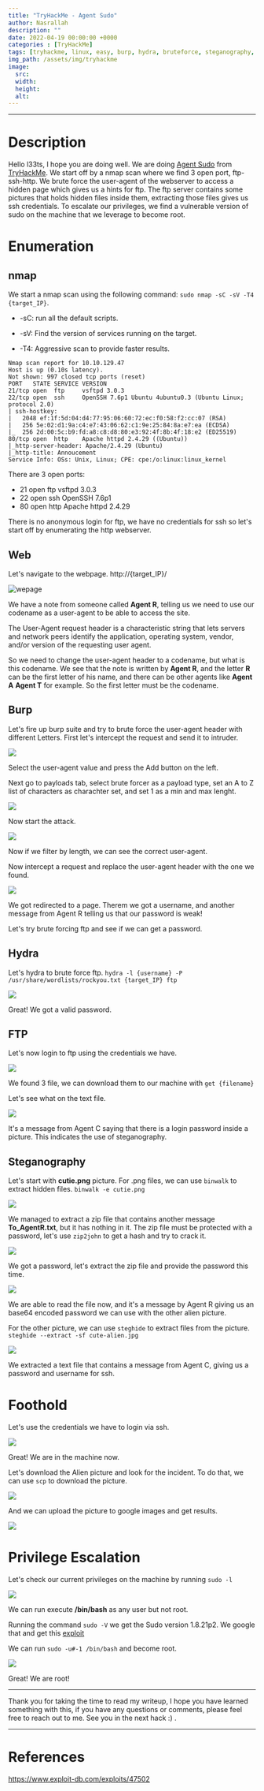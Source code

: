 ```yaml
---
title: "TryHackMe - Agent Sudo"
author: Nasrallah
description: ""
date: 2022-04-19 00:00:00 +0000
categories : [TryHackMe]
tags: [tryhackme, linux, easy, burp, hydra, bruteforce, steganography, cracking, john]
img_path: /assets/img/tryhackme
image:
  src:
  width:
  height:
  alt:
---
```


<div align="center"> <script src="https://tryhackme.com/badge/367641"></script> </div>

---


# **Description**

Hello l33ts, I hope you are doing well. We are doing [Agent Sudo](https://tryhackme.com/room/agentsudoctf) from [TryHackMe](https://tryhackme.com). We start off by a nmap scan where we find 3 open port, ftp-ssh-http. We brute force the user-agent of the webserver to access a hidden page which gives us a hints for ftp. The ftp server contains some pictures that holds hidden files inside them, extracting those files gives us ssh credentials. To escalate our privileges, we find a vulnerable version of sudo on the machine that we leverage to become root.

# **Enumeration**
## nmap

We start a nmap scan using the following command: `sudo nmap -sC -sV -T4 {target_IP}`.

- -sC: run all the default scripts.

- -sV: Find the version of services running on the target.

- -T4: Aggressive scan to provide faster results.

```Terminal
Nmap scan report for 10.10.129.47
Host is up (0.10s latency).
Not shown: 997 closed tcp ports (reset)
PORT   STATE SERVICE VERSION
21/tcp open  ftp     vsftpd 3.0.3
22/tcp open  ssh     OpenSSH 7.6p1 Ubuntu 4ubuntu0.3 (Ubuntu Linux; protocol 2.0)
| ssh-hostkey: 
|   2048 ef:1f:5d:04:d4:77:95:06:60:72:ec:f0:58:f2:cc:07 (RSA)
|   256 5e:02:d1:9a:c4:e7:43:06:62:c1:9e:25:84:8a:e7:ea (ECDSA)
|_  256 2d:00:5c:b9:fd:a8:c8:d8:80:e3:92:4f:8b:4f:18:e2 (ED25519)
80/tcp open  http    Apache httpd 2.4.29 ((Ubuntu))
|_http-server-header: Apache/2.4.29 (Ubuntu)
|_http-title: Annoucement
Service Info: OSs: Unix, Linux; CPE: cpe:/o:linux:linux_kernel
```

There are 3 open ports:
 - 21 open  ftp  vsftpd 3.0.3
 - 22 open  ssh  OpenSSH 7.6p1
 - 80 open  http Apache httpd 2.4.29

There is no anonymous login for ftp, we have no credentials for ssh so let's start off by enumerating the http webserver.

## Web

Let's navigate to the webpage. http://{target_IP}/

![wepage](/assets/img/tryhackme/agentsudo/1.png)

We have a note from someone called **Agent R**, telling us we need to use our codename as a user-agent to be able to access the site.

The User-Agent request header is a characteristic string that lets servers and network peers identify the application, operating system, vendor, and/or version of the requesting user agent.

So we need to change the user-agent header to a codename, but what is this codename. We see that the note is written by **Agent R**, and the letter **R** can be the first letter of his name, and there can be other agents like **Agent A** **Agent T** for example. So the first letter must be the codename.

## Burp

Let's fire up burp suite and try to brute force the user-agent header with different Letters. First let's intercept the request and send it to intruder.

![](/assets/img/tryhackme/agentsudo/2.png)

Select the user-agent value and press the Add button on the left.

Next go to payloads tab, select brute forcer as a payload type, set an A to Z list of characters as charachter set, and set 1 as a min and max lenght.

![](/assets/img/tryhackme/agentsudo/3.png)

Now start the attack.

![](/assets/img/tryhackme/agentsudo/4.png)

Now if we filter by length, we can see the correct user-agent.

Now intercept a request and replace the user-agent header with the one we found.

![](/assets/img/tryhackme/agentsudo/5.png)

We got redirected to a page. Therem we got a username, and another message from Agent R telling us that our password is weak!

Let's try brute forcing ftp and see if we can get a password.

## Hydra

Let's hydra to brute force ftp. `hydra -l {username} -P /usr/share/wordlists/rockyou.txt {target_IP} ftp`

![](/assets/img/tryhackme/agentsudo/6.png)

Great! We got a valid password.

## FTP

Let's now login to ftp using the credentials we have.

![](/assets/img/tryhackme/agentsudo/7.png)

We found 3 file, we can download them to our machine with `get {filename}`

Let's see what on the text file.

![](/assets/img/tryhackme/agentsudo/8.png)

It's a message from Agent C saying that there is a login password inside a picture. This indicates the use of steganography.

## Steganography

Let's start with **cutie.png** picture. For .png files, we can use `binwalk` to extract hidden files. `binwalk -e cutie.png`

![](/assets/img/tryhackme/agentsudo/9.png)

We managed to extract a zip file that contains another message **To_AgentR.txt**, but it has nothing in it. The zip file must be protected with a password, let's use `zip2john` to get a hash and try to crack it.

![](/assets/img/tryhackme/agentsudo/10.png)

We got a password, let's extract the zip file and provide the password this time.

![](/assets/img/tryhackme/agentsudo/11.png)

We are able to read the file now, and it's a message by Agent R giving us an base64 encoded password we can use with the other alien picture.

For the other picture, we can use `steghide` to extract files from the picture. `steghide --extract -sf cute-alien.jpg`

![](/assets/img/tryhackme/agentsudo/12.png)

We extracted a text file that contains a message from Agent C, giving us a password and username for ssh.


# **Foothold**

Let's use the credentials we have to login via ssh.

![](/assets/img/tryhackme/agentsudo/13.png)

Great! We are in the machine now.

Let's download the Alien picture and look for the incident. To do that, we can use `scp` to download the picture.

![](/assets/img/tryhackme/agentsudo/14.png)

And we can upload the picture to google images and get results.

![](/assets/img/tryhackme/agentsudo/15.png)


# **Privilege Escalation**

Let's check our current privileges on the machine by running `sudo -l`

![](/assets/img/tryhackme/agentsudo/16.png)

We can run execute **/bin/bash** as any user but not root.

Running the command `sudo -V` we get the Sudo version 1.8.21p2. We google that and get this [exploit](https://www.exploit-db.com/exploits/47502)

We can run `sudo -u#-1 /bin/bash` and become root.

![](/assets/img/tryhackme/agentsudo/17.png)

Great! We are root!

---

Thank you for taking the time to read my writeup, I hope you have learned something with this, if you have any questions or comments, please feel free to reach out to me. See you in the next hack :) .

---

# References

https://www.exploit-db.com/exploits/47502
